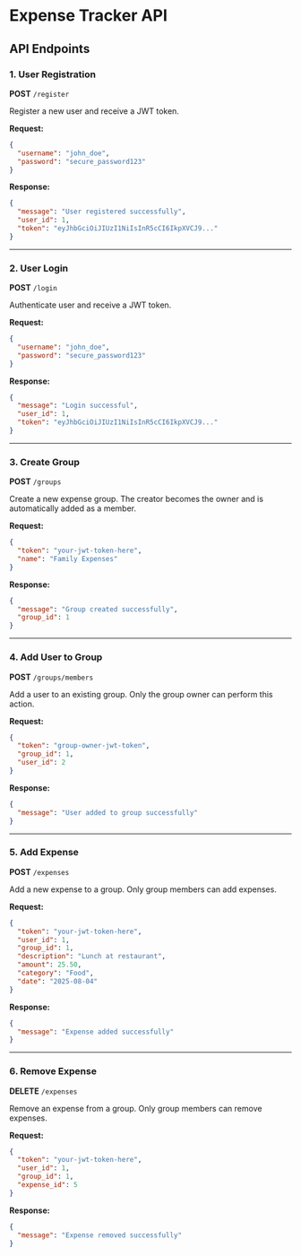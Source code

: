 # Expense Tracker API

## API Endpoints

### 1. User Registration
**POST** `/register`

Register a new user and receive a JWT token.

**Request:**
```json
{
  "username": "john_doe",
  "password": "secure_password123"
}
```

**Response:**
```json
{
  "message": "User registered successfully",
  "user_id": 1,
  "token": "eyJhbGciOiJIUzI1NiIsInR5cCI6IkpXVCJ9..."
}
```

---

### 2. User Login
**POST** `/login`

Authenticate user and receive a JWT token.

**Request:**
```json
{
  "username": "john_doe",
  "password": "secure_password123"
}
```

**Response:**
```json
{
  "message": "Login successful",
  "user_id": 1,
  "token": "eyJhbGciOiJIUzI1NiIsInR5cCI6IkpXVCJ9..."
}
```

---

### 3. Create Group
**POST** `/groups`

Create a new expense group. The creator becomes the owner and is automatically added as a member.

**Request:**
```json
{
  "token": "your-jwt-token-here",
  "name": "Family Expenses"
}
```

**Response:**
```json
{
  "message": "Group created successfully",
  "group_id": 1
}
```

---

### 4. Add User to Group
**POST** `/groups/members`

Add a user to an existing group. Only the group owner can perform this action.

**Request:**
```json
{
  "token": "group-owner-jwt-token",
  "group_id": 1,
  "user_id": 2
}
```

**Response:**
```json
{
  "message": "User added to group successfully"
}
```

---

### 5. Add Expense
**POST** `/expenses`

Add a new expense to a group. Only group members can add expenses.

**Request:**
```json
{
  "token": "your-jwt-token-here",
  "user_id": 1,
  "group_id": 1,
  "description": "Lunch at restaurant",
  "amount": 25.50,
  "category": "Food",
  "date": "2025-08-04"
}
```

**Response:**
```json
{
  "message": "Expense added successfully"
}
```

---

### 6. Remove Expense
**DELETE** `/expenses`

Remove an expense from a group. Only group members can remove expenses.

**Request:**
```json
{
  "token": "your-jwt-token-here",
  "user_id": 1,
  "group_id": 1,
  "expense_id": 5
}
```

**Response:**
```json
{
  "message": "Expense removed successfully"
}
```
